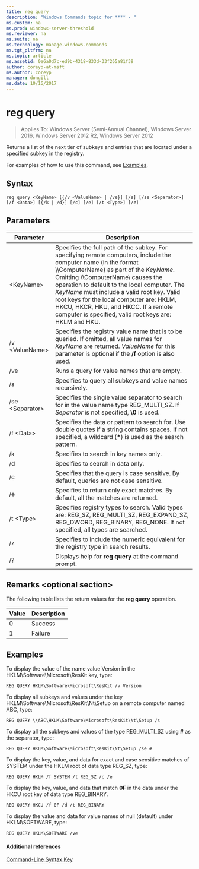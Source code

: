 ```yaml
---
title: reg query
description: "Windows Commands topic for **** - "
ms.custom: na
ms.prod: windows-server-threshold
ms.reviewer: na
ms.suite: na
ms.technology: manage-windows-commands
ms.tgt_pltfrm: na
ms.topic: article
ms.assetid: 0e6a0d7c-ed9b-4318-833d-33f265a81f39
author: coreyp-at-msft
ms.author: coreyp
manager: dongill
ms.date: 10/16/2017
---
```


# reg query

> Applies To: Windows Server (Semi-Annual Channel), Windows Server 2016, Windows Server 2012 R2, Windows Server 2012

Returns a list of the next tier of subkeys and entries that are located under a specified subkey in the registry.

For examples of how to use this command, see [Examples](#BKMK_examples).

## Syntax

```
reg query <KeyName> [{/v <ValueName> | /ve}] [/s] [/se <Separator>] [/f <Data>] [{/k | /d}] [/c] [/e] [/t <Type>] [/z]
```

## Parameters

|Parameter|Description|
|---------|-----------|
|\<KeyName>|Specifies the full path of the subkey. For specifying remote computers, include the computer name (in the format \\\\ComputerName\) as part of the *KeyName*. Omitting \\\\ComputerName\ causes the operation to default to the local computer. The *KeyName* must include a valid root key. Valid root keys for the local computer are: HKLM, HKCU, HKCR, HKU, and HKCC. If a remote computer is specified, valid root keys are: HKLM and HKU.|
|/v \<ValueName>|Specifies the registry value name that is to be queried. If omitted, all value names for *KeyName* are returned. *ValueName* for this parameter is optional if the **/f** option is also used.|
|/ve|Runs a query for value names that are empty.|
|/s|Specifies to query all subkeys and value names recursively.|
|/se \<Separator>|Specifies the single value separator to search for in the value name type REG_MULTI_SZ. If *Separator* is not specified, **\0** is used.|
|/f \<Data>|Specifies the data or pattern to search for. Use double quotes if a string contains spaces. If not specified, a wildcard (**&#42;**) is used as the search pattern.|
|/k|Specifies to search in key names only.|
|/d|Specifies to search in data only.|
|/c|Specifies that the query is case sensitive. By default, queries are not case sensitive.|
|/e|Specifies to return only exact matches. By default, all the matches are returned.|
|/t \<Type>|Specifies registry types to search. Valid types are: REG_SZ, REG_MULTI_SZ, REG_EXPAND_SZ, REG_DWORD, REG_BINARY, REG_NONE. If not specified, all types are searched.|
|/z|Specifies to include the numeric equivalent for the registry type in search results.|
|/?|Displays help for **reg query** at the command prompt.|

## Remarks \<optional section>

The following table lists the return values for the **reg query** operation.

|Value|Description|
|-----|-----------|
|0|Success|
|1|Failure|

## <a name="BKMK_examples"></a>Examples

To display the value of the name value Version in the HKLM\Software\Microsoft\ResKit key, type:
```
REG QUERY HKLM\Software\Microsoft\ResKit /v Version
```
To display all subkeys and values under the key HKLM\Software\Microsoft\ResKit\Nt\Setup on a remote computer named ABC, type:
```
REG QUERY \\ABC\HKLM\Software\Microsoft\ResKit\Nt\Setup /s
```
To display all the subkeys and values of the type REG_MULTI_SZ using **#** as the separator, type:
```
REG QUERY HKLM\Software\Microsoft\ResKit\Nt\Setup /se #
```
To display the key, value, and data for exact and case sensitive matches of SYSTEM under the HKLM root of data type REG_SZ, type:
```
REG QUERY HKLM /f SYSTEM /t REG_SZ /c /e
```
To display the key, value, and data that match **0F** in the data under the HKCU root key of data type REG_BINARY.
```
REG QUERY HKCU /f 0F /d /t REG_BINARY
```
To display the value and data for value names of null (default) under HKLM\SOFTWARE, type:
```
REG QUERY HKLM\SOFTWARE /ve
```

#### Additional references

[Command-Line Syntax Key](command-line-syntax-key.md)